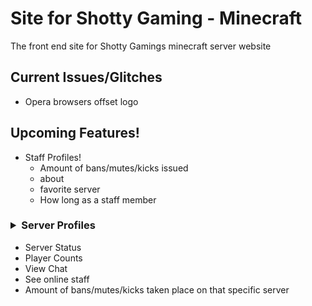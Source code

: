 # Site for Shotty Gaming - Minecraft
The front end site for Shotty Gamings minecraft server website

## Current Issues/Glitches
 - Opera browsers offset logo


## Upcoming Features!
 - Staff Profiles!
   - Amount of bans/mutes/kicks issued
   - about
   - favorite server
   - How long as a staff member
  
### <details><summary>Server Profiles </summary>
<p>
 
   - Server Status <br>
   - Player Counts <br>
   - View Chat <br>
   - See online staff <br>
   - Amount of bans/mutes/kicks taken place on that specific server <br>
 
</p>
</details>
